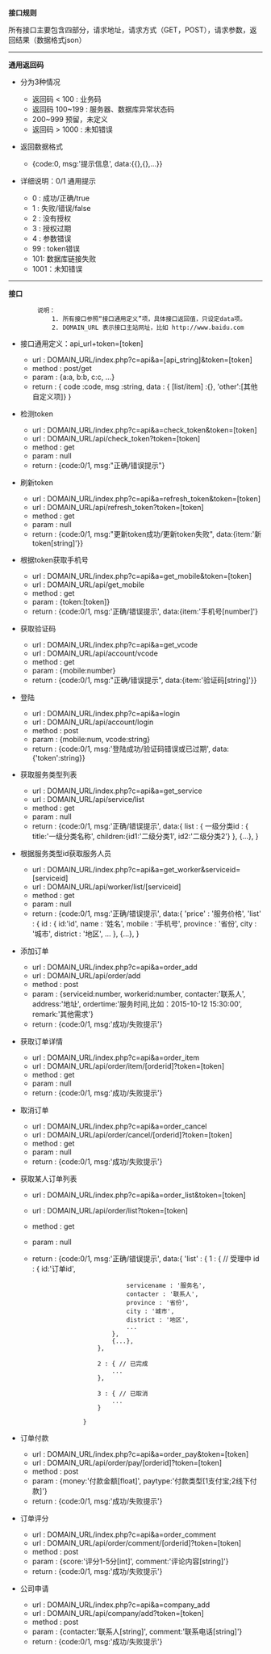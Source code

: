 ﻿**接口规则**

所有接口主要包含四部分，请求地址，请求方式（GET，POST），请求参数，返回结果（数据格式json）

----------------------

**通用返回码**
* 分为3种情况
    - 返回码 < 100   : 业务码
    - 返回码 100~199 : 服务器、数据库异常状态码
    - 200~999 预留，未定义
    - 返回码 > 1000 : 未知错误

* 返回数据格式
    - {code:0, msg:'提示信息', data:{{},{},...}}

* 详细说明：0/1 通用提示
    - 0 : 成功/正确/true
    - 1 : 失败/错误/false
    - 2 : 没有授权
    - 3 : 授权过期
    - 4 : 参数错误
    - 99 : token错误
    - 101: 数据库链接失败
    - 1001：未知错误

----------------

**接口**

            说明：
                1. 所有接口参照“接口通用定义”项，具体接口返回值，只设定data项。
                2. DOMAIN_URL 表示接口主站网址，比如 http://www.baidu.com


* 接口通用定义：api_url+token=[token]
    - url : DOMAIN_URL/index.php?c=api&a=[api_string]&token=[token]
    - method : post/get
    - param : {a:a, b:b, c:c, ...}
    - return : 
            {
                code    :code,
                msg     :string, 
                data    : {
                    [list/item] :{},
                    'other':[其他自定义项]}
                }

* 检测token
    - url       : DOMAIN_URL/index.php?c=api&a=check_token&token=[token]
    - url       : DOMAIN_URL/api/check_token?token=[token]
    - method    : get
    - param     : null
    - return    : {code:0/1, msg:"正确/错误提示"}

* 刷新token
    - url       : DOMAIN_URL/index.php?c=api&a=refresh_token&token=[token]
    - url       : DOMAIN_URL/api/refresh_token?token=[token]
    - method    : get
    - param     : null
    - return    : {code:0/1, msg:"更新token成功/更新token失败", data:{item:'新token[string]'}}

* 根据token获取手机号
    - url       : DOMAIN_URL/index.php?c=api&a=get_mobile&token=[token]
    - url       : DOMAIN_URL/api/get_mobile
    - method    : get
    - param     : {token:[token]}
    - return    : {code:0/1, msg:'正确/错误提示', data:{item:'手机号[number]'}

* 获取验证码
    - url       : DOMAIN_URL/index.php?c=api&a=get_vcode
    - url       : DOMAIN_URL/api/account/vcode
    - method    : get
    - param     : {mobile:number}
    - return    : {code:0/1, msg:"正确/错误提示", data:{item:'验证码[string]'}}

* 登陆
    - url       : DOMAIN_URL/index.php?c=api&a=login
    - url       : DOMAIN_URL/api/account/login
    - method    : post
    - param     : {mobile:num, vcode:string}
    - return    : {code:0/1, msg:'登陆成功/验证码错误或已过期', data:{'token':string}}

* 获取服务类型列表
    - url       : DOMAIN_URL/index.php?c=api&a=get_service
    - url       : DOMAIN_URL/api/service/list
    - method    : get
    - param     : null
    - return    : {code:0/1, msg:'正确/错误提示', data:{ 
                        list : { 
                            一级分类id : {
                                title:'一级分类名称',
                                children:{id1:'二级分类1', id2:'二级分类2'} 
                            },
                            {...}, 
                        }
    
* 根据服务类型id获取服务人员
    - url       : DOMAIN_URL/index.php?c=api&a=get_worker&serviceid=[serviceid]
    - url       : DOMAIN_URL/api/worker/list/[serviceid]
    - method    : get
    - param     : null
    - return    : {code:0/1, msg:'正确/错误提示', data:{ 
                        'price' : '服务价格',
                        'list' : { 
                            id : {
                                id:'id',
                                name : '姓名',
                                mobile : '手机号',
                                province : '省份',
                                city : '城市',
                                district : '地区',
                                ...
                            },
                            {...}, 
                        }

* 添加订单
    - url       : DOMAIN_URL/index.php?c=api&a=order_add
    - url       : DOMAIN_URL/api/order/add
    - method    : post
    - param     : {serviceid:number, workerid:number, contacter:'联系人', address:'地址', ordertime:'服务时间,比如：2015-10-12 15:30:00', remark:'其他需求'}
    - return    : {code:0/1, msg:'成功/失败提示'}

* 获取订单详情
    - url       : DOMAIN_URL/index.php?c=api&a=order_item
    - url       : DOMAIN_URL/api/order/item/[orderid]?token=[token]
    - method    : get
    - param     : null
    - return    : {code:0/1, msg:'成功/失败提示'}

* 取消订单
    - url       : DOMAIN_URL/index.php?c=api&a=order_cancel
    - url       : DOMAIN_URL/api/order/cancel/[orderid]?token=[token]
    - method    : get
    - param     : null
    - return    : {code:0/1, msg:'成功/失败提示'}
    

* 获取某人订单列表
    - url       : DOMAIN_URL/index.php?c=api&a=order_list&token=[token]
    - url       : DOMAIN_URL/api/order/list?token=[token]
    - method    : get
    - param     : null
    - return    : {code:0/1, msg:'正确/错误提示', data:{ 
                        'list' : {
                            1 : { // 受理中
                                id : {
                                    id:'订单id',

                                    servicename : '服务名',
                                    contacter : '联系人',
                                    province : '省份',
                                    city : '城市',
                                    district : '地区',
                                    ...
                                },
                                {...}, 
                            },

                            2 : { // 已完成
                                ...
                            },

                            3 : { // 已取消
                                ...
                            }
                            
                        }


* 订单付款
    - url       : DOMAIN_URL/index.php?c=api&a=order_pay&token=[token]
    - url       : DOMAIN_URL/api/order/pay/[orderid]?token=[token]
    - method    : post
    - param     : {money:'付款金额[float]', paytype:'付款类型[1支付宝;2线下付款]'}
    - return    : {code:0/1, msg:'成功/失败提示'}


* 订单评分
    - url       : DOMAIN_URL/index.php?c=api&a=order_comment
    - url       : DOMAIN_URL/api/order/comment/[orderid]?token=[token]
    - method    : post
    - param     : {score:'评分1-5分[int]', comment:'评论内容[string]'}
    - return    : {code:0/1, msg:'成功/失败提示'}

* 公司申请
    - url       : DOMAIN_URL/index.php?c=api&a=company_add
    - url       : DOMAIN_URL/api/company/add?token=[token]
    - method    : post
    - param     : {contacter:'联系人[string]', comment:'联系电话[string]'}
    - return    : {code:0/1, msg:'成功/失败提示'}
